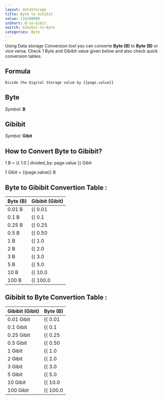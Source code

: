 ```yaml
---
layout: dataStorage
title: Byte to Gibibit
value: 134200000
inShort: B-to-Gibit
switch: Gibibit-to-Byte
categories: Byte
---
```


Using Data storage Conversion tool you can converte **Byte (B)** to **Byte (B)** or vice versa. Check 1 Byte and Gibibit value given below and also check quick conversion tables.

## Formula
`Divide the Digital Storage value by {{page.value}}`

## Byte
*Symbol:* **B**

## Gibibit
*Symbol:* **Gibit**

## How to Convert Byte to Gibibit?

1 B = {{ 1.0 | divided_by: page.value }} Gibit

1 Gibit = {{page.value}} B


## Byte to Gibibit Convertion Table :

| Byte (B) | Gibibit (Gibit) |
| ---- | ---- |
| 0.01 B | {{ 0.01 | divided_by: page.value }} Gibit |
| 0.1 B | {{ 0.1 | divided_by: page.value }} Gibit |
| 0.25 B | {{ 0.25 | divided_by: page.value }} Gibit |
| 0.5 B | {{ 0.50 | divided_by: page.value }} Gibit |
| 1 B | {{ 1.0 | divided_by: page.value }} Gibit |
| 2 B | {{ 2.0 | divided_by: page.value }} Gibit |
| 3 B | {{ 3.0 | divided_by: page.value }} Gibit |
| 5 B | {{ 5.0 | divided_by: page.value }} Gibit |
| 10 B | {{ 10.0 | divided_by: page.value }} Gibit |
| 100 B | {{ 100.0 | divided_by: page.value }} Gibit |

## Gibibit to Byte Convertion Table :

| Gibibit (Gibit) | Byte (B) |
| ---- | ---- |
| 0.01 Gibit | {{ 0.01 | times: page.value }} B |
| 0.1 Gibit | {{ 0.1 | times: page.value }} B |
| 0.25 Gibit | {{ 0.25 | times: page.value }} B |
| 0.5 Gibit | {{ 0.50 | times: page.value }} B |
| 1 Gibit | {{ 1.0 | times: page.value }} B |
| 2 Gibit | {{ 2.0 | times: page.value }} B |
| 3 Gibit | {{ 3.0 | times: page.value }} B |
| 5 Gibit | {{ 5.0 | times: page.value }} B |
| 10 Gibit | {{ 10.0 | times: page.value }} B |
| 100 Gibit | {{ 100.0 | times: page.value }} B |


<script>
document.getElementById('selectInput')[1].selected = true
document.getElementById('selectOutput')[11].selected = true
</script>

